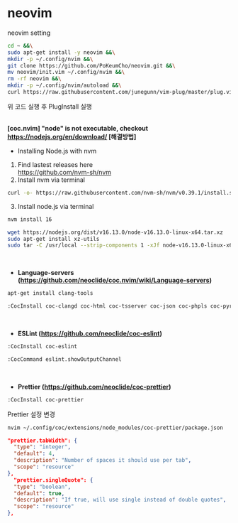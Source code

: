 # neovim
neovim setting

```bash
cd ~ &&\
sudo apt-get install -y neovim &&\
mkdir -p ~/.config/nvim &&\
git clone https://github.com/PoKeumCho/neovim.git &&\
mv neovim/init.vim ~/.config/nvim &&\
rm -rf neovim &&\
mkdir -p ~/.config/nvim/autoload &&\
curl https://raw.githubusercontent.com/junegunn/vim-plug/master/plug.vim -o ~/.config/nvim/autoload/plug.vim
```

위 코드 실행 후 PlugInstall 실행
<br/><br/>

<b>[coc.nvim] "node" is not executable, checkout https://nodejs.org/en/download/ [해결방법]</b>   
* Installing Node.js with nvm   
1. Find lastest releases here   
https://github.com/nvm-sh/nvm   
2. Install nvm via terminal   
```bash
curl -o- https://raw.githubusercontent.com/nvm-sh/nvm/v0.39.1/install.sh | bash
```
3. Install node.js via terminal  
```bash
nvm install 16
```

```bash
wget https://nodejs.org/dist/v16.13.0/node-v16.13.0-linux-x64.tar.xz
sudo apt-get install xz-utils
sudo tar -C /usr/local --strip-components 1 -xJf node-v16.13.0-linux-x64.tar.xz
```
<br/>

- <b>Language-servers (https://github.com/neoclide/coc.nvim/wiki/Language-servers)</b>
```bash
apt-get install clang-tools
```

```bash
:CocInstall coc-clangd coc-html coc-tsserver coc-json coc-phpls coc-pyright coc-java
```
<br/>

- <b>ESLint (https://github.com/neoclide/coc-eslint)</b>
```bash
:CocInstall coc-eslint
```
```bash
:CocCommand eslint.showOutputChannel
```
<br/>

- <b>Prettier (https://github.com/neoclide/coc-prettier)</b>
```bash
:CocInstall coc-prettier
```
Prettier 설정 변경
```bash
nvim ~/.config/coc/extensions/node_modules/coc-prettier/package.json
```
```json
"prettier.tabWidth": {                                                                                            
  "type": "integer",                                                                                              
  "default": 4,                                                                                                   
  "description": "Number of spaces it should use per tab",                                                        
  "scope": "resource"                                                                                             
},                                                                                                                
  "prettier.singleQuote": {                                                                                         
  "type": "boolean",                                                                                              
  "default": true,                                                                                                
  "description": "If true, will use single instead of double quotes",                                             
  "scope": "resource"                                                                                             
},   
```
